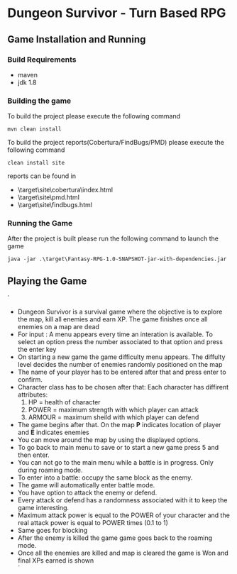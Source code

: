 # Dungeon Survivor - Turn Based RPG

## Game Installation and Running

### Build Requirements
* maven
* jdk 1.8

### Building the game
To build the project please execute the following command
```
mvn clean install
```

To build the project reports(Cobertura/FindBugs/PMD) please execute the following command
```
clean install site
```
reports can be found in 
* \target\site\cobertura\index.html
* \target\site\pmd.html
* \target\site\findbugs.html

### Running the Game
After the project is built please run the following command to launch the game
```
java -jar .\target\Fantasy-RPG-1.0-SNAPSHOT-jar-with-dependencies.jar
```

## Playing the Game
`
* Dungeon Survivor is a survival game where the objective is to explore the map, kill all enemies and earn XP. The game finishes once all enemies on a map are dead
* For input :  A menu appears every time an interation is available. To select an option press the number associated to that option and press the enter key
* On starting a new game the game difficulty menu appears. The diffulty level decides the number of enemies randomly positioned on the map
* The name of your player has to be entered after that and press enter to confirm.
* Character class has to be chosen after that:
    Each character has diffirent attributes:
    1. HP =  health of character
    2. POWER = maximum strength with which player can attack
    3. ARMOUR = maximum sheild with which player can defend
* The game begins after that. On the map <b>P</b> indicates location of player and <b>E</b> indicates enemies
* You can move around the map by using the displayed options.
* To go back to main menu to save or to start a new game press 5 and then enter.
* You can not go to the main menu while a battle is in progress. Only during roaming mode.
* To enter into a battle:  occupy the same block as the enemy.
* The game will automatically enter battle mode.
* You have option to attack the enemy or defend.
* Every attack or defend has a randomness associated with it to keep the game interesting.
* Maximum attack power is equal to the POWER of your character and the real attack power is equal to POWER times (0.1 to 1)
* Same goes for blocking
* After the enemy is killed the game game goes back to the roaming mode.
* Once all the enemies are killed and map is cleared the game is Won and final XPs earned is shown         
`
